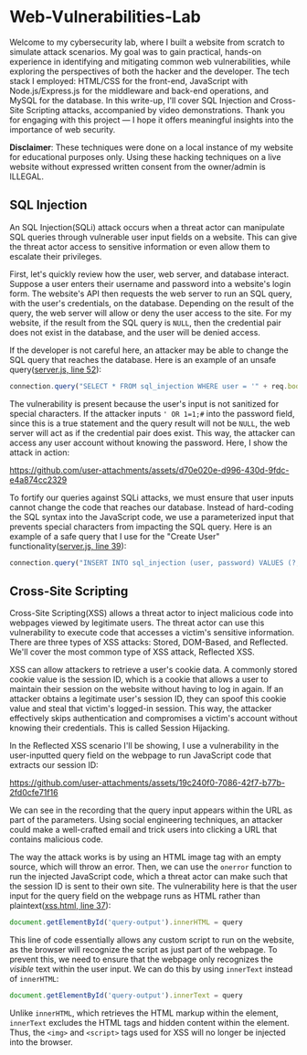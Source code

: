# Web-Vulnerabilities-Lab
Welcome to my cybersecurity lab, where I built a website from scratch to simulate attack scenarios. My goal was to gain practical, hands-on experience in identifying and mitigating common web vulnerabilities, while exploring the perspectives of both the hacker and the developer. The tech stack I employed: HTML/CSS for the front-end, JavaScript with Node.js/Express.js for the middleware and back-end operations, and MySQL for the database. In this write-up, I'll cover SQL Injection and Cross-Site Scripting attacks, accompanied by video demonstrations. Thank you for engaging with this project &mdash; I hope it offers meaningful insights into the importance of web security.

**Disclaimer**: These techniques were done on a local instance of my website for educational purposes only. Using these hacking techniques on a live website without expressed written consent from the owner/admin is ILLEGAL.

## SQL Injection
An SQL Injection(SQLi) attack occurs when a threat actor can manipulate SQL queries through vulnerable user input fields on a website. This can give the threat actor access to sensitive information or even allow them to escalate their privileges.  

First, let's quickly review how the user, web server, and database interact. Suppose a user enters their username and password into a website's login form. The website's API then requests the web server to run an SQL query, with the user's credentials, on the database. Depending on the result of the query, the web server will allow or deny the user access to the site. For my website, if the result from the SQL query is `NULL`, then the credential pair does not exist in the database, and the user will be denied access.

If the developer is not careful here, an attacker may be able to change the SQL query that reaches the database. Here is an example of an unsafe query([server.js, line 52](https://github.com/kevin-m-v/Web-Vulnerabilities-Lab/blob/main/server.js#L52)):
```js
connection.query("SELECT * FROM sql_injection WHERE user = '" + req.body.login_user + "' AND password = '" + req.body.login_password + "'",
```
The vulnerability is present because the user's input is not sanitized for special characters. If the attacker inputs `' OR 1=1;#` into the password field, since this is a true statement and the query result will not be `NULL`, the web server will act as if the credential pair does exist. This way, the attacker can access any user account without knowing the password. Here, I show the attack in action:  

https://github.com/user-attachments/assets/d70e020e-d996-430d-9fdc-e4a874cc2329

To fortify our queries against SQLi attacks, we must ensure that user inputs cannot change the code that reaches our database. Instead of hard-coding the SQL syntax into the JavaScript code, we use a parameterized input that prevents special characters from impacting the SQL query. Here is an example of a safe query that I use for the "Create User" functionality([server.js, line 39](https://github.com/kevin-m-v/Web-Vulnerabilities-Lab/blob/main/server.js#L39)):
```js
connection.query("INSERT INTO sql_injection (user, password) VALUES (?,?)",
```

## Cross-Site Scripting
Cross-Site Scripting(XSS) allows a threat actor to inject malicious code into webpages viewed by legitimate users. The threat actor can use this vulnerability to execute code that accesses a victim's sensitive information. There are three types of XSS attacks: Stored, DOM-Based, and Reflected. We'll cover the most common type of XSS attack, Reflected XSS.  

XSS can allow attackers to retrieve a user's cookie data. A commonly stored cookie value is the session ID, which is a cookie that allows a user to maintain their session on the website without having to log in again. If an attacker obtains a legitimate user's session ID, they can spoof this cookie value and steal that victim's logged-in session. This way, the attacker effectively skips authentication and compromises a victim's account without knowing their credentials. This is called Session Hijacking.

In the Reflected XSS scenario I'll be showing, I use a vulnerability in the user-inputted query field on the webpage to run JavaScript code that extracts our session ID:

https://github.com/user-attachments/assets/19c240f0-7086-42f7-b77b-2fd0cfe71f16

We can see in the recording that the query input appears within the URL as part of the parameters. Using social engineering techniques, an attacker could make a well-crafted email and trick users into clicking a URL that contains malicious code.  

The way the attack works is by using an HTML image tag with an empty source, which will throw an error. Then, we can use the `onerror` function to run the injected JavaScript code, which a threat actor can make such that the session ID is sent to their own site. The vulnerability here is that the user input for the query field on the webpage runs as HTML rather than plaintext([xss.html, line 37](https://github.com/kevin-m-v/Web-Vulnerabilities-Lab/blob/main/views/xss.html#L37)):

```js
document.getElementById('query-output').innerHTML = query
```

This line of code essentially allows any custom script to run on the website, as the browser will recognize the script as just part of the webpage. To prevent this, we need to ensure that the webpage only recognizes the *visible* text within the user input. We can do this by using `innerText` instead of `innerHTML`:

```js
document.getElementById('query-output').innerText = query
```

Unlike `innerHTML`, which retrieves the HTML markup within the element, `innerText` excludes the HTML tags and hidden content within the element. Thus, the `<img>` and `<script>` tags used for XSS will no longer be injected into the browser.
